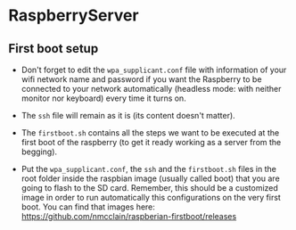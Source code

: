 # RaspberryServer

## First boot setup

* Don't forget to edit the `wpa_supplicant.conf` file with information of your wifi network name and password if you want the Raspberry to be connected to your network automatically (headless mode: with neither monitor nor keyboard) every time it turns on.

* The `ssh` file will remain as it is (its content doesn't matter).

* The `firstboot.sh` contains all the steps we want to be executed at the first boot of the raspberry (to get it ready working as a server from the begging).

* Put the `wpa_supplicant.conf`, the `ssh` and the `firstboot.sh` files in the root folder inside the raspbian image (usually called boot) that you are going to flash to the SD card. Remember, this should be a customized image in order to run automatically this configurations on the very first boot. You can find that images here: https://github.com/nmcclain/raspberian-firstboot/releases 
